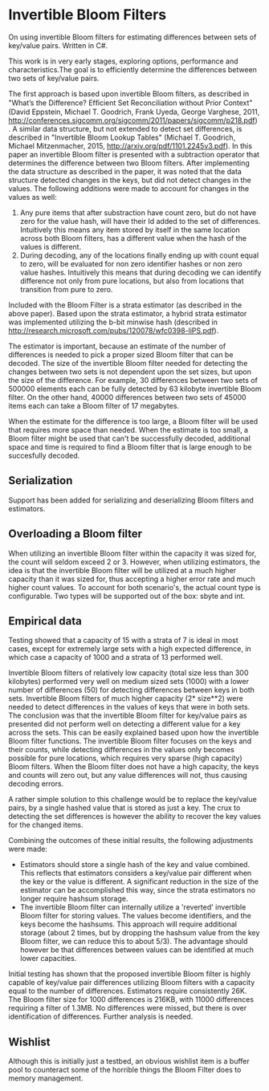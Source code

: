 # Invertible Bloom Filters
On using invertible Bloom filters for estimating differences between sets of key/value pairs. Written in C#.

This work is in very early stages, exploring options, performance and characteristics.The goal is to efficiently determine the differences between two sets of key/value pairs. 

The first approach is based upon invertible Bloom filters, as described in "What’s the Difference? Efﬁcient Set Reconciliation without Prior Context" (David Eppstein, Michael T. Goodrich, Frank Uyeda, George Varghese, 2011, http://conferences.sigcomm.org/sigcomm/2011/papers/sigcomm/p218.pdf) . A similar data structure, but not extended to detect set differences, is described in "Invertible Bloom Lookup Tables" (Michael T. Goodrich, Michael Mitzenmacher, 2015, http://arxiv.org/pdf/1101.2245v3.pdf). In this paper an invertible Bloom filter is presented with a subtraction operator that determines the difference between two Bloom filters. After implementing the data structure as described in the paper, it was noted that the data structure detected changes in the keys, but did not detect changes in the values. The following additions were made to account for changes in the values as well:

1. Any pure items that after substraction have count zero, but do not have zero for the value hash, will have their Id added to the set of differences. Intuitively this means any item stored by itself in the same location across both Bloom filters, has a different value when the hash of the values is different.
2. During decoding, any of the locations finally ending up with count equal to zero, will be evaluated for non zero identifier hashes or non zero value hashes. Intuitively this means that during decoding we can identify difference not only from pure locations, but also from locations that transition from pure to zero.

Included with the Bloom Filter is a strata estimator (as described in the above paper). Based upon the strata estimator, a hybrid strata estimator was implemented utilizing the b-bit minwise hash (described in http://research.microsoft.com/pubs/120078/wfc0398-liPS.pdf). 

The estimator is important, because an estimate of the number of differences is needed to pick a proper sized Bloom filter that can be decoded. The size of the invertible Bloom filter needed for detecting the changes between two sets is not dependent upon the set sizes, but upon the size of the difference.  For example, 30 differences between two sets of 500000 elements each can be fully detected by 63 kilobyte invertible Bloom filter. On the other hand, 40000 differences between two sets of 45000 items each can take a Bloom filter of 17 megabytes. 

When the estimate for the difference is too large, a Bloom filter will be used that requires more space than needed. When the estimate is too small, a Bloom filter might be used that can't be successfully decoded, additional space and time is required to find a Bloom filter that is large enough to be succesfully decoded.

## Serialization
Support has been added for serializing and deserializing Bloom filters and estimators.

## Overloading a Bloom filter
When utilizing an invertible Bloom filter within the capacity it was sized for, the count will seldom exceed 2 or 3. However, when utilizing estimators, the idea is that the invertible Bloom filter will be utilized at a much higher capacity than it was sized for, thus accepting a higher error rate and much higher count values. To account for both scenario's, the actual count type is configurable. Two types will be supported out of the box: sbyte and int.

## Empirical data
Testing showed that a capacity of 15 with a strata of 7 is ideal in most cases, except for extremely large sets with a high expected difference, in which case a capacity of 1000 and a strata of 13 performed well.

Invertible Bloom filters of relatively low capacity (total size less than 300 kilobytes) performed very well on medium sized sets (1000) with a lower number of differences (50) for detecting differences between keys in both sets. Invertible Bloom filters of much higher capacity (2* size**2) were needed to detect differences in the values of keys that were in both sets. The conclusion was that the invertible Bloom filter for key/value pairs as presented did not perform well on detecting a different value for a key across the sets. This can be easily explained based upon how the invertible Bloom filter functions. The invertible Bloom filter focuses on the keys and their counts, while detecting differences in the values only becomes possible for pure locations, which requires very sparse (high capacity) Bloom filters. When the Bloom filter does not have a high capacity, the keys and counts will zero out, but any value differences will not, thus causing decoding errors.

A rather simple solution to this challenge would be to replace the key/value pairs, by a single hashed value that is stored as just a key. The crux to detecting the set differences is however the ability to recover the key values for the changed items.

Combining the outcomes of these initial results, the following adjustments were made:
- Estimators should store a single hash of the key and value combined. This reflects that estimators considers a key/value pair different when the key or the value is different. A significant reduction in the size of the estimator can be accomplished this way, since the strata estimators no longer require hashsum storage.
- The invertible Bloom filter can internally utilize a 'reverted' invertible Bloom filter for storing values. The values become identifiers, and the keys become the hashsums. This approach will require additional storage (about 2 times, but by dropping the hashsum value from the key Bloom filter, we can reduce this to about 5/3). The advantage should however be that differences between values can be identified at much lower capacities.

Initial testing has shown that the proposed invertible Bloom filter is highly capable of key/value pair differences utilizing Bloom filters with a capacity equal to the number of differences. Estimators require consistently 26K. The Bloom filter size for 1000 differences is 216KB, with 11000 differences requiring a filter of 1.3MB. No differences were missed, but there is over identification of differences. Further analysis is needed.

## Wishlist
Although this is initially just a testbed, an obvious wishlist item is a buffer pool to counteract some of the horrible things the Bloom Filter does to memory management.


